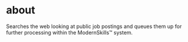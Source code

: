 # about
Searches the web looking at public job postings and queues them up for further processing within the ModernSkills™ system.
